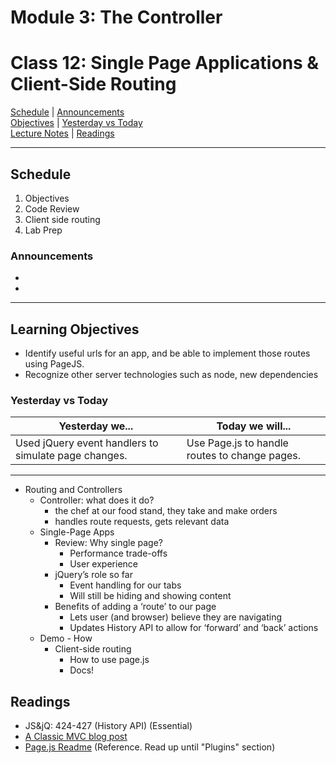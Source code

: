 <!-- 

CLIENt
- add page.js so that our SPA still has the illusion of routes
- do some mobile first css
- add a form to create new cards
    - from
    - to
    - greeting
    - category
    
- add nav: 
    - new
    - cards
    - cards by category

SERVER
- add a POST route /cards
- add a  GET /cards/:id and cards/:name


 -->
# **Module 3: The Controller**
# Class 12: Single Page Applications & Client-Side Routing

[Schedule](#schedule) | [Announcements](#announcements) </br>
[Objectives](#learning-objectives) | [Yesterday vs Today](#yesterday-vs-today) </br>
[Lecture Notes](#notes) | [Readings](#readings)

<hr></hr>

## Schedule
1. Objectives
1. Code Review
1. Client side routing
1. Lab Prep

### Announcements
*
*

<hr></hr>

## Learning Objectives
* Identify useful urls for an app, and be able to implement those routes using PageJS.
* Recognize other server technologies such as node, new dependencies

### Yesterday vs Today
| Yesterday we... | Today we will... |
| --------------- | ---------------- |
| Used jQuery event handlers to simulate page changes. | Use Page.js to handle routes to change pages. |

<hr></hr>

* Routing and Controllers
    * Controller: what does it do?
        * the chef at our food stand, they take and make orders
        * handles route requests, gets relevant data
    * Single-Page Apps
        * Review: Why single page?
            * Performance trade-offs
            * User experience   
        * jQuery’s role so far
            * Event handling for our tabs
            * Will still be hiding and showing content
        * Benefits of adding a ‘route’ to our page
            * Lets user (and browser) believe they are navigating
            * Updates History API to allow for ‘forward’ and ‘back’ actions 
    * Demo - How
        * Client-side routing
            * How to use page.js
            * Docs!

## Readings
* JS&jQ: 424-427 (History API) (Essential)
* [A Classic MVC blog post](http://blog.codinghorror.com/understanding-model-view-controller/)
* [Page.js Readme](https://github.com/visionmedia/page.js) (Reference. Read up until "Plugins" section)
